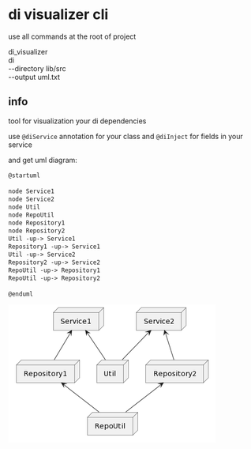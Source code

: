 # di visualizer cli

use all commands at the root of project

di_visualizer \
    di \
    --directory lib/src \
    --output uml.txt

## info
tool for visualization your di dependencies

use `@diService` annotation for your class
and `@diInject` for fields in your service

and get uml diagram:

```uml
@startuml

node Service1
node Service2
node Util
node RepoUtil
node Repository1
node Repository2
Util -up-> Service1
Repository1 -up-> Service1
Util -up-> Service2
Repository2 -up-> Service2
RepoUtil -up-> Repository1
RepoUtil -up-> Repository2

@enduml
```

  ![Screenshot](images/example.png)